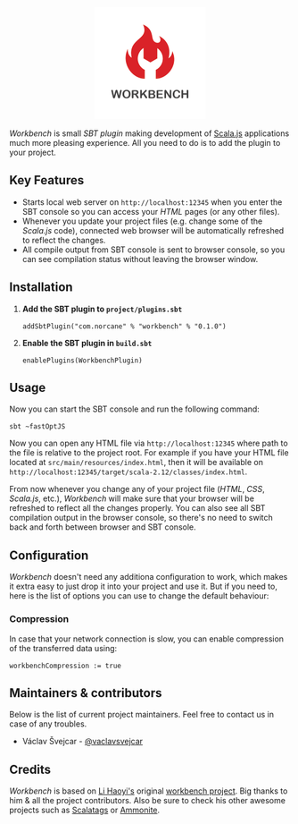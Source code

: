 <p align="center"><img src ="https://github.com/norcane/workbench/blob/master/assets/logo.png?raw=true" width="200" /></p>

*Workbench* is small *SBT plugin* making development of [Scala.js](https://scala-js.org) applications much more pleasing experience. All you need to do is to add the plugin to your project.

## Key Features

- Starts local web server on `http://localhost:12345` when you enter the SBT console so you can access your *HTML* pages (or any other files).
- Whenever you update your project files (e.g. change some of the *Scala.js* code), connected web browser will be automatically refreshed to reflect the changes.
- All compile output from SBT console is sent to browser console, so you can see compilation status without leaving the browser window.

## Installation

1. **Add the SBT plugin to `project/plugins.sbt`**
   ```
   addSbtPlugin("com.norcane" % "workbench" % "0.1.0")
   ```

1. **Enable the SBT plugin in `build.sbt`**
   ```
   enablePlugins(WorkbenchPlugin)
   ```

## Usage
Now you can start the SBT console and run the following command:
```
sbt ~fastOptJS
```
Now you can open any HTML file via `http://localhost:12345` where path to the file is relative to the project root. For example if you have your HTML file located at `src/main/resources/index.html`, then it will be available on `http://localhost:12345/target/scala-2.12/classes/index.html`.

From now whenever you change any of your project file (*HTML*, *CSS*, *Scala.js*, etc.), *Workbench* will make sure that your browser will be refreshed to reflect all the changes properly. You can also see all SBT compilation output in the browser console, so there's no need to switch back and forth between browser and SBT console.

## Configuration
*Workbench* doesn't need any additiona configuration to work, which makes it extra easy to just drop it into your project and use it. But if you need to, here is the list of options you can use to change the default behaviour:

### Compression
In case that your network connection is slow, you can enable compression of the transferred data using:
```
workbenchCompression := true
```

## Maintainers & contributors
Below is the list of current project maintainers. Feel free to contact us in case of any troubles.

* Václav Švejcar - [@vaclavsvejcar](https://github.com/vaclavsvejcar)


## Credits
*Workbench* is based on [Li Haoyi's](https://github.com/lihaoyi) original [workbench project](https://github.com/lihaoyi/workbench). Big thanks to him & all the project contributors. Also be sure to check his other awesome projects such as [Scalatags](https://github.com/lihaoyi/scalatags) or [Ammonite](https://github.com/lihaoyi/ammonite).